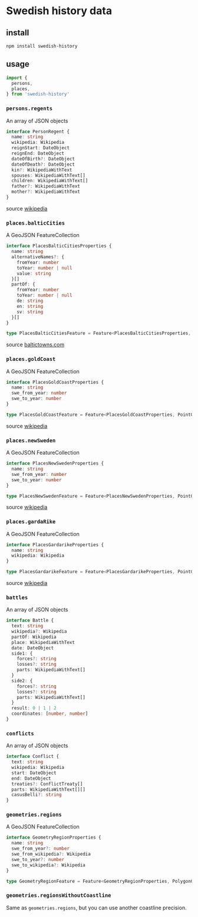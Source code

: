 # Swedish history data

## install

```
npm install swedish-history
```

## usage

```typescript
import {
  persons,
  places,
} from 'swedish-history'
```

### `persons.regents`

An array of JSON objects

```typescript
interface PersonRegent {
  name: string
  wikipedia: Wikipedia
  reignStart: DateObject
  reignEnd: DateObject
  dateOfBirth?: DateObject
  dateOfDeath?: DateObject
  kin?: WikipediaWithText
  spouses: WikipediaWithText[]
  children: WikipediaWithText[]
  father?: WikipediaWithText
  mother?: WikipediaWithText
}
```

source [wikipedia](https://sv.wikipedia.org/wiki/Lista_%C3%B6ver_Sveriges_regenter)

### `places.balticCities`

A GeoJSON FeatureCollection

```typescript
interface PlacesBalticCitiesProperties {
  name: string
  alternativeNames?: {
    fromYear: number
    toYear: number | null
    value: string
  }[]
  partOf: {
    fromYear: number
    toYear: number | null
    de: string
    en: string
    sv: string
  }[]
}

type PlacesBalticCitiesFeature = Feature<PlacesBalticCitiesProperties, PointGeometry>
```

source [baltictowns.com](http://www.baltictowns.com/portal/e_index.html)

### `places.goldCoast`

A GeoJSON FeatureCollection

```typescript
interface PlacesGoldCoastProperties {
  name: string
  swe_from_year: number
  swe_to_year: number
}

type PlacesGoldCoastFeature = Feature<PlacesGoldCoastProperties, PointGeometry>
```

source [wikipedia](https://en.wikipedia.org/wiki/Swedish_Gold_Coast)

### `places.newSweden`

A GeoJSON FeatureCollection

```typescript
interface PlacesNewSwedenProperties {
  name: string
  swe_from_year: number
  swe_to_year: number
}

type PlacesNewSwedenFeature = Feature<PlacesNewSwedenProperties, PointGeometry>
```

source [wikipedia](https://en.wikipedia.org/wiki/New_Sweden)

### `places.gardaRike`

A GeoJSON FeatureCollection

```typescript
interface PlacesGardarikeProperties {
  name: string
  wikipedia: Wikipedia
}

type PlacesGardarikeFeature = Feature<PlacesGardarikeProperties, PointGeometry>
```

source [wikipedia](https://en.wikipedia.org/wiki/Gar%C3%B0ar%C3%ADki)

### `battles`

An array of JSON objects

```typescript
interface Battle {
  text: string
  wikipedia?: Wikipedia
  partOf: Wikipedia
  place: WikipediaWithText
  date: DateObject
  side1: {
    forces?: string
    losses?: string
    parts: WikipediaWithText[]
  }
  side2: {
    forces?: string
    losses?: string
    parts: WikipediaWithText[]
  }
  result: 0 | 1 | 2
  coordinates: [number, number]
}
```

### `conflicts`

An array of JSON objects

```typescript
interface Conflict {
  text: string
  wikipedia: Wikipedia
  start: DateObject
  end: DateObject
  treaties?: ConflictTreaty[]
  parts: WikipediaWithText[][]
  casusBelli?: string
}
```

### `geometries.regions`

A GeoJSON FeatureCollection

```typescript
interface GeometryRegionProperties {
  name: string
  swe_from_year?: number
  swe_from_wikipedia?: Wikipedia
  swe_to_year?: number
  swe_to_wikipedia?: Wikipedia
}

type GeometryRegionFeature = Feature<GeometryRegionProperties, PolygonGeometry|MultiPolygonGeometry>
```

### `geometries.regionsWithoutCoastline`

Same as `geometries.regions`, but you can use another coastline precision.